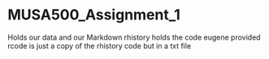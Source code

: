 # MUSA500_Assignment_1
Holds our data and our Markdown
rhistory holds the code eugene provided 
rcode is just a copy of the rhistory code but in a txt file
